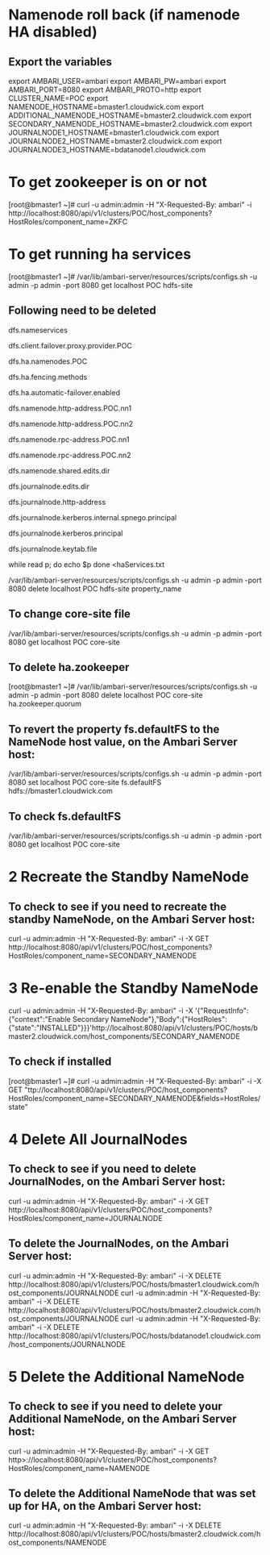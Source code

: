 # Namenode roll back (if namenode HA disabled)

## Export the variables

export AMBARI_USER=ambari
export AMBARI_PW=ambari
export AMBARI_PORT=8080
export AMBARI_PROTO=http
export CLUSTER_NAME=POC
export NAMENODE_HOSTNAME=bmaster1.cloudwick.com
export ADDITIONAL_NAMENODE_HOSTNAME=bmaster2.cloudwick.com
export SECONDARY_NAMENODE_HOSTNAME=bmaster2.cloudwick.com
export JOURNALNODE1_HOSTNAME=bmaster1.cloudwick.com
export JOURNALNODE2_HOSTNAME=bmaster2.cloudwick.com
export JOURNALNODE3_HOSTNAME=bdatanode1.cloudwick.com


# To get zookeeper is on or not

[root@bmaster1 ~]# curl -u admin:admin -H "X-Requested-By: ambari" -i http://localhost:8080/api/v1/clusters/POC/host_components?HostRoles/component_name=ZKFC           

# To get running ha services

[root@bmaster1 ~]# /var/lib/ambari-server/resources/scripts/configs.sh -u admin -p admin -port 8080 get localhost POC hdfs-site

## Following need to be deleted

dfs.nameservices

dfs.client.failover.proxy.provider.POC

dfs.ha.namenodes.POC

dfs.ha.fencing.methods

dfs.ha.automatic-failover.enabled

dfs.namenode.http-address.POC.nn1

dfs.namenode.http-address.POC.nn2

dfs.namenode.rpc-address.POC.nn1

dfs.namenode.rpc-address.POC.nn2

dfs.namenode.shared.edits.dir

dfs.journalnode.edits.dir

dfs.journalnode.http-address

dfs.journalnode.kerberos.internal.spnego.principal

dfs.journalnode.kerberos.principal

dfs.journalnode.keytab.file

while read p; do
  echo $p
done <haServices.txt

/var/lib/ambari-server/resources/scripts/configs.sh -u admin -p admin -port 8080 delete localhost POC hdfs-site property_name



## To change core-site file
/var/lib/ambari-server/resources/scripts/configs.sh -u admin -p admin -port 8080 get localhost POC core-site

## To delete ha.zookeeper
[root@bmaster1 ~]# /var/lib/ambari-server/resources/scripts/configs.sh -u admin -p admin -port 8080 delete localhost POC core-site ha.zookeeper.quorum

## To revert the property fs.defaultFS to the NameNode host value, on the Ambari Server host:

/var/lib/ambari-server/resources/scripts/configs.sh -u admin -p admin -port 8080 set localhost POC core-site fs.defaultFS hdfs://bmaster1.cloudwick.com

## To check fs.defaultFS

/var/lib/ambari-server/resources/scripts/configs.sh -u admin -p admin -port 8080 get localhost POC core-site

 
 # 2 Recreate the Standby NameNode

 ## To check to see if you need to recreate the standby NameNode, on the Ambari Server host:

curl -u admin:admin -H "X-Requested-By: ambari" -i -X GET http://localhost:8080/api/v1/clusters/POC/host_components?HostRoles/component_name=SECONDARY_NAMENODE


#  3 Re-enable the Standby NameNode

curl -u admin:admin -H "X-Requested-By: ambari" -i -X '{"RequestInfo":{"context":"Enable Secondary NameNode"},"Body":{"HostRoles":{"state":"INSTALLED"}}}'http://localhost:8080/api/v1/clusters/POC/hosts/bmaster2.cloudwick.com/host_components/SECONDARY_NAMENODE

## To check if installed

[root@bmaster1 ~]# curl -u admin:admin -H "X-Requested-By: ambari" -i -X GET "ttp://localhost:8080/api/v1/clusters/POC/host_components?HostRoles/component_name=SECONDARY_NAMENODE&fields=HostRoles/state"


#  4 Delete All JournalNodes

## To check to see if you need to delete JournalNodes, on the Ambari Server host:

curl -u admin:admin -H "X-Requested-By: ambari" -i -X GET http://localhost:8080/api/v1/clusters/POC/host_components?HostRoles/component_name=JOURNALNODE

## To delete the JournalNodes, on the Ambari Server host:

curl -u admin:admin -H "X-Requested-By: ambari" -i -X DELETE http://localhost:8080/api/v1/clusters/POC/hosts/bmaster1.cloudwick.com/host_components/JOURNALNODE curl -u admin:admin -H "X-Requested-By: ambari" -i -X DELETE http://localhost:8080/api/v1/clusters/POC/hosts/bmaster2.cloudwick.com/host_components/JOURNALNODE curl -u admin:admin -H "X-Requested-By: ambari" -i -X DELETE http://localhost:8080/api/v1/clusters/POC/hosts/bdatanode1.cloudwick.com/host_components/JOURNALNODE 

# 5 Delete the Additional NameNode

## To check to see if you need to delete your Additional NameNode, on the Ambari Server host:

curl -u admin:admin -H "X-Requested-By: ambari" -i -X GET http>://localhost:8080/api/v1/clusters/POC/host_components?HostRoles/component_name=NAMENODE

## To delete the Additional NameNode that was set up for HA, on the Ambari Server host:

curl -u admin:admin -H "X-Requested-By: ambari" -i -X DELETE http://localhost:8080/api/v1/clusters/POC/hosts/bmaster2.cloudwick.com/host_components/NAMENODE





